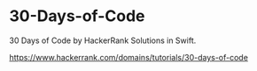 # 30-Days-of-Code
30 Days of Code by HackerRank Solutions in Swift.

https://www.hackerrank.com/domains/tutorials/30-days-of-code

